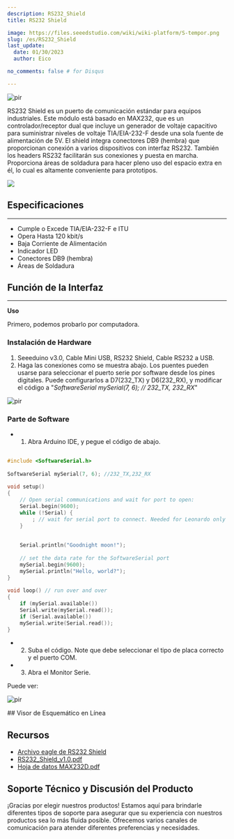 ```yaml
---
description: RS232_Shield
title: RS232 Shield

image: https://files.seeedstudio.com/wiki/wiki-platform/S-tempor.png
slug: /es/RS232_Shield
last_update:
  date: 01/30/2023  
  author: Eico 

no_comments: false # for Disqus

---
```


<p style={{textAlign: 'center'}}><img src="https://files.seeedstudio.com/wiki/RS232_Shield/img/RS232_Shield_Photo.jpg" alt="pir" width={600} height="auto" /></p>

RS232 Shield es un puerto de comunicación estándar para equipos industriales. Este módulo está basado en MAX232, que es un controlador/receptor dual que incluye un generador de voltaje capacitivo para suministrar niveles de voltaje TIA/EIA-232-F desde una sola fuente de alimentación de 5V. El shield integra conectores DB9 (hembra) que proporcionan conexión a varios dispositivos con interfaz RS232. También los headers RS232 facilitarán sus conexiones y puesta en marcha. Proporciona áreas de soldadura para hacer pleno uso del espacio extra en él, lo cual es altamente conveniente para prototipos.

<p style={{textAlign: 'center'}}><a href="https://www.seeedstudio.com/RS232-Shield-p-1910.html" target="_blank"><img src="https://files.seeedstudio.com/wiki/Seeed-WiKi/docs/images/300px-Get_One_Now_Banner-ragular.png" /></a></p>

## Especificaciones
-------------

-   Cumple o Excede TIA/EIA-232-F e ITU
-   Opera Hasta 120 kbit/s
-   Baja Corriente de Alimentación
-   Indicador LED
-   Conectores DB9 (hembra)
-   Áreas de Soldadura


## Función de la Interfaz
------------------

**Uso**

Primero, podemos probarlo por computadora.

### Instalación de Hardware

1. Seeeduino v3.0, Cable Mini USB, RS232 Shield, Cable RS232 a USB.
2. Haga las conexiones como se muestra abajo. Los puentes pueden usarse para seleccionar el puerto serie por software desde los pines digitales. Puede configurarlos a D7(232_TX) y D6(232_RX), y modificar el código a "*SoftwareSerial mySerial(7, 6); // 232_TX, 232_RX*"

<p style={{textAlign: 'center'}}><img src="https://files.seeedstudio.com/wiki/RS232_Shield/img/RS232_Shield_usage.jpg" alt="pir" width={600} height="auto" /></p>

### Parte de Software

-   1) Abra Arduino IDE, y pegue el código de abajo.

```cpp
 
#include <SoftwareSerial.h>
 
SoftwareSerial mySerial(7, 6); //232_TX,232_RX
 
void setup()
{
    // Open serial communications and wait for port to open:
    Serial.begin(9600);
    while (!Serial) {
        ; // wait for serial port to connect. Needed for Leonardo only
    }
 
 
    Serial.println("Goodnight moon!");
 
    // set the data rate for the SoftwareSerial port
    mySerial.begin(9600);
    mySerial.println("Hello, world?");
}
 
void loop() // run over and over
{
    if (mySerial.available())
    Serial.write(mySerial.read());
    if (Serial.available())
    mySerial.write(Serial.read());
}
```

-   2) Suba el código. Note que debe seleccionar el tipo de placa correcto y el puerto COM.
-   3) Abra el Monitor Serie.

Puede ver:
<p style={{textAlign: 'center'}}><img src="https://files.seeedstudio.com/wiki/RS232_Shield/img/RS232_Shield_usage1.jpg" alt="pir" width={600} height="auto" /></p>


<div>
  ## Visor de Esquemático en Línea
  <div className="altium-ecad-viewer" data-project-src="https://files.seeedstudio.com/wiki/RS232_Shield/res/RS232_Shield_v1.0_Eagle.zip" style={{borderRadius: '0px 0px 4px 4px', height: 500, borderStyle: 'solid', borderWidth: 1, borderColor: 'rgb(241, 241, 241)', overflow: 'hidden', maxWidth: 1280, maxHeight: 700, boxSizing: 'border-box'}}>
  </div>
</div>


Recursos
--------

-   [Archivo eagle de RS232 Shield](https://files.seeedstudio.com/wiki/RS232_Shield/res/RS232_Shield_v1.0_Eagle.zip)
-   [RS232_Shield_v1.0.pdf](https://files.seeedstudio.com/wiki/RS232_Shield/res/RS232_Shield_v1.pdf)
-   [Hoja de datos MAX232D.pdf](https://files.seeedstudio.com/wiki/RS232_Shield/res/MAX232D.pdf)


<!-- This Markdown file was created from https://www.seeedstudio.com/wiki/RS232_Shield -->

## Soporte Técnico y Discusión del Producto
¡Gracias por elegir nuestros productos! Estamos aquí para brindarle diferentes tipos de soporte para asegurar que su experiencia con nuestros productos sea lo más fluida posible. Ofrecemos varios canales de comunicación para atender diferentes preferencias y necesidades.

<div class="button_tech_support_container">
<a href="https://forum.seeedstudio.com/" class="button_forum"></a> 
<a href="https://www.seeedstudio.com/contacts" class="button_email"></a>
</div>

<div class="button_tech_support_container">
<a href="https://discord.gg/eWkprNDMU7" class="button_discord"></a> 
<a href="https://github.com/Seeed-Studio/wiki-documents/discussions/69" class="button_discussion"></a>
</div>